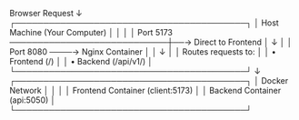 <!-- API Structure -->

Browser Request
       ↓
┌─────────────────────────────────────────┐
│  Host Machine (Your Computer)          │
│                                         │
│  Port 5173 ────────────────────────────┼──→ Direct to Frontend
│       ↓                                 │
│  Port 8080 ────→ Nginx Container       │
│                      ↓                  │
│              Routes requests to:        │
│              • Frontend (/)             │
│              • Backend (/api/v1/)       │
└─────────────────────────────────────────┘
              ↓
┌─────────────────────────────────────────┐
│  Docker Network                        │
│                                         │
│  Frontend Container (client:5173)      │
│  Backend Container (api:5050)          │
└─────────────────────────────────────────┘
